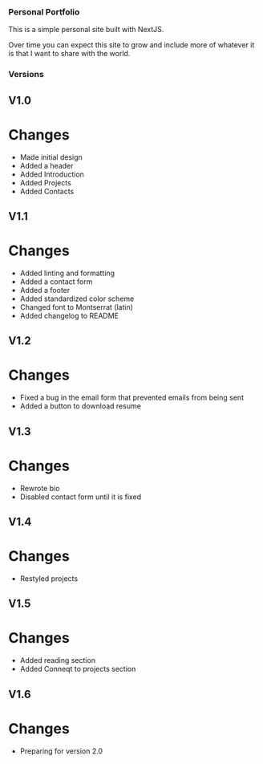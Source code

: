 ### Personal Portfolio

This is a simple personal site built with NextJS.

Over time you can expect this site to grow and include more of whatever it is that I want to share with the world.

### Versions

## V1.0
# Changes
* Made initial design
* Added a header
* Added Introduction
* Added Projects
* Added Contacts

## V1.1
# Changes
* Added linting and formatting
* Added a contact form
* Added a footer
* Added standardized color scheme
* Changed font to Montserrat (latin)
* Added changelog to README

## V1.2
# Changes
* Fixed a bug in the email form that prevented emails from being sent
* Added a button to download resume

## V1.3
# Changes
* Rewrote bio
* Disabled contact form until it is fixed

## V1.4
# Changes
* Restyled projects

## V1.5
# Changes
* Added reading section
* Added Conneqt to projects section

## V1.6
# Changes
* Preparing for version 2.0
